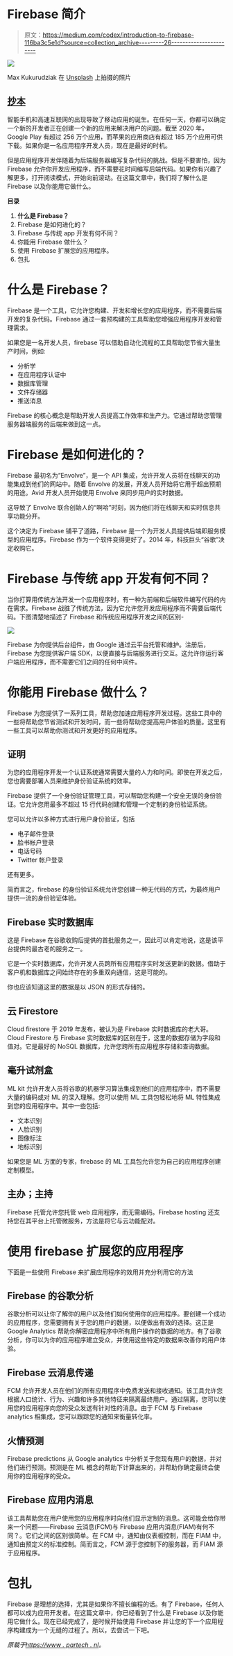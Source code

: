 # Firebase 简介

> 原文：<https://medium.com/codex/introduction-to-firebase-116ba3c5e1d?source=collection_archive---------26----------------------->

![](img/dbcc96ecbc0b18199be777814e9f7a0c.png)

Max Kukurudziak 在 [Unsplash](https://unsplash.com?utm_source=medium&utm_medium=referral) 上拍摄的照片

## [抄本](http://medium.com/codex)

智能手机和高速互联网的出现导致了移动应用的诞生。在任何一天，你都可以确定一个新的开发者正在创建一个新的应用来解决用户的问题。截至 2020 年，Google Play 有超过 256 万个应用，而苹果的应用商店有超过 185 万个应用可供下载。如果你是一名应用程序开发人员，现在是最好的时机。

但是应用程序开发伴随着为后端服务器编写复杂代码的挑战。但是不要害怕，因为 Firebase 允许你开发应用程序，而不需要花时间编写后端代码。如果你有兴趣了解更多，打开阅读模式，开始向前滚动。在这篇文章中，我们将了解什么是 Firebase 以及你能用它做什么。

**目录**

1.  **什么是 Firebase？**
2.  Firebase 是如何进化的？
3.  Firebase 与传统 app 开发有何不同？
4.  你能用 Firebase 做什么？
5.  使用 Firebase 扩展您的应用程序。
6.  包扎

# 什么是 Firebase？

Firebase 是一个工具，它允许您构建、开发和增长您的应用程序，而不需要后端开发的复杂代码。Firebase 通过一套预构建的工具帮助您增强应用程序开发和管理需求。

如果您是一名开发人员，firebase 可以借助自动化流程的工具帮助您节省大量生产时间，例如:

*   分析学
*   在应用程序认证中
*   数据库管理
*   文件存储器
*   推送消息

Firebase 的核心概念是帮助开发人员提高工作效率和生产力。它通过帮助您管理服务器端服务的后端来做到这一点。

# Firebase 是如何进化的？

Firebase 最初名为“Envolve”，是一个 API 集成，允许开发人员将在线聊天的功能集成到他们的网站中。随着 Envolve 的发展，开发人员开始将它用于超出预期的用途。Avid 开发人员开始使用 Envolve 来同步用户的实时数据。

这导致了 Envolve 联合创始人的“啊哈”时刻，因为他们将在线聊天和实时信息共享功能分开。

这个决定为 Firebase 铺平了道路，Firebase 是一个为开发人员提供后端即服务模型的应用程序。Firebase 作为一个软件变得更好了。2014 年，科技巨头“谷歌”决定收购它。

# Firebase 与传统 app 开发有何不同？

当你打算用传统方法开发一个应用程序时，有一种为前端和后端软件编写代码的内在需求。Firebase 战胜了传统方法，因为它允许您开发应用程序而不需要后端代码。下图清楚地描述了 Firebase 和传统应用程序开发之间的区别-

![](img/b87ea907f24a51d6e2c6592af8d189f2.png)

Firebase 为你提供后台组件，由 Google 通过云平台托管和维护。注册后，Firebase 为您提供客户端 SDK，以便直接与后端服务进行交互。这允许你运行客户端应用程序，而不需要它们之间的任何中间件。

# 你能用 Firebase 做什么？

Firebase 为您提供了一系列工具，帮助您加速应用程序开发过程。这些工具中的一些将帮助您节省测试和开发时间，而一些将帮助您提高用户体验的质量。这里有一些工具可以帮助你测试和开发更好的应用程序。

## 证明

为您的应用程序开发一个认证系统通常需要大量的人力和时间。即使在开发之后，您也需要部署人员来维护身份验证系统的效率。

Firebase 提供了一个身份验证管理工具，可以帮助您构建一个安全无误的身份验证。它允许您用最多不超过 15 行代码创建和管理一个定制的身份验证系统。

您可以允许以多种方式进行用户身份验证，包括

*   电子邮件登录
*   脸书帐户登录
*   电话号码
*   Twitter 帐户登录

还有更多。

简而言之，firebase 的身份验证系统允许您创建一种无代码的方式，为最终用户提供一流的身份验证体验。

## Firebase 实时数据库

这是 Firebase 在谷歌收购后提供的首批服务之一，因此可以肯定地说，这是该平台提供的最古老的服务之一。

它是一个实时数据库，允许开发人员跨所有应用程序实时发送更新的数据。借助于客户机和数据库之间始终存在的多重双向通信，这是可能的。

你也应该知道这里的数据是以 JSON 的形式存储的。

## 云 Firestore

Cloud firestore 于 2019 年发布，被认为是 Firebase 实时数据库的老大哥。Cloud Firestore 与 Firebase 实时数据库的区别在于，这里的数据存储为字段和值对。它是最好的 NoSQL 数据库，允许您跨所有应用程序存储和查询数据。

## 毫升试剂盒

ML kit 允许开发人员将谷歌的机器学习算法集成到他们的应用程序中，而不需要大量的编码或对 ML 的深入理解。您可以使用 ML 工具包轻松地将 ML 特性集成到您的应用程序中。其中一些包括:

*   文本识别
*   人脸识别
*   图像标注
*   地标识别

如果您是 ML 方面的专家，firebase 的 ML 工具包允许您为自己的应用程序创建定制模型。

## 主办；主持

Firebase 托管允许您托管 web 应用程序，而无需编码。Firebase hosting 还支持您在其平台上托管微服务，方法是将它与云功能配对。

# 使用 firebase 扩展您的应用程序

下面是一些使用 Firebase 来扩展应用程序的效用并充分利用它的方法

## Firebase 的谷歌分析

谷歌分析可以让你了解你的用户以及他们如何使用你的应用程序。要创建一个成功的应用程序，您需要拥有关于您的用户的数据，以便做出有效的选择。这正是 Google Analytics 帮助你解密应用程序中所有用户操作的数据的地方。有了谷歌分析，你可以为你的应用程序建立受众，并使用这些特定的数据来改善你的用户体验。

## Firebase 云消息传递

FCM 允许开发人员在他们的所有应用程序中免费发送和接收通知。该工具允许您根据人口统计、行为、兴趣和许多其他特征来隔离最终用户。通过隔离，您可以使用您的应用程序向您的受众发送有针对性的消息。由于 FCM 与 Firebase analytics 相集成，您可以跟踪您的通知来衡量转化率。

## 火情预测

Firebase predictions 从 Google analytics 中分析关于您现有用户的数据，并对他们进行预测。预测是在 ML 概念的帮助下计算出来的，并帮助你确定最终会使用你的应用程序的受众。

## Firebase 应用内消息

该工具帮助您在用户使用您的应用程序时向他们显示定制的消息。这可能会给你带来一个问题——Firebase 云消息(FCM)与 Firebase 应用内消息(FIAM)有何不同？。它们之间的区别很简单。在 FCM 中，通知由仪表板控制，而在 FIAM 中，通知由预定义的标准控制。简而言之，FCM 源于您控制下的服务器，而 FIAM 源于应用程序。

# 包扎

Firebase 是理想的选择，尤其是如果你不擅长编程的话。有了 Firebase，任何人都可以成为应用开发者。在这篇文章中，你已经看到了什么是 Firebase 以及你能用它做什么。现在已经完成了，是时候开始使用 Firebase 并让您的下一个应用程序构建成为一个无缝的过程了。所以，去尝试一下吧。

*原载于*[*https://www . partech . nl*](https://www.partech.nl/nl/publicaties/2020/10/introduction-to-firebase)*。*